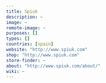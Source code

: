```yaml
---
title: Spiuk
description: ~
image: ~
remote-image: ~
purposes: []
types: []
countries: [spain]
website: "http://www.spiuk.com"
shop: "http://www.spiuk.com"
store-finder: ~
about: "http://www.spiuk.com/about/"
wiki: ~
---
```

